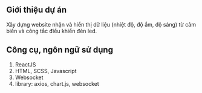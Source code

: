 ## Giới thiệu dự án
  Xây dựng website nhận và hiển thị dữ liệu (nhiệt độ, độ ẩm, độ sáng) từ cảm biến và công tắc điều khiển đèn led.

## Công cụ, ngôn ngữ sử dụng

  1. ReactJS
  2. HTML, SCSS, Javascript
  3. Websocket
  4. library: axios, chart.js, websocket
